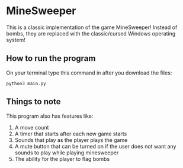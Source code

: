 # MineSweeper

This is a classic implementation of the game MineSweeper! Instead of bombs, they are replaced with the classic/cursed Windows operating system! 

## How to run the program

On your terminal type this command in after you download the files:

```
python3 main.py
```
## Things to note 
This program also has features like: 
1. A move count
2. A timer that starts after each new game starts
3. Sounds that play as the player plays the game
4. A mute button that can be turned on if the user does not want any sounds to play while playing minesweeper
5. The ability for the player to flag bombs
